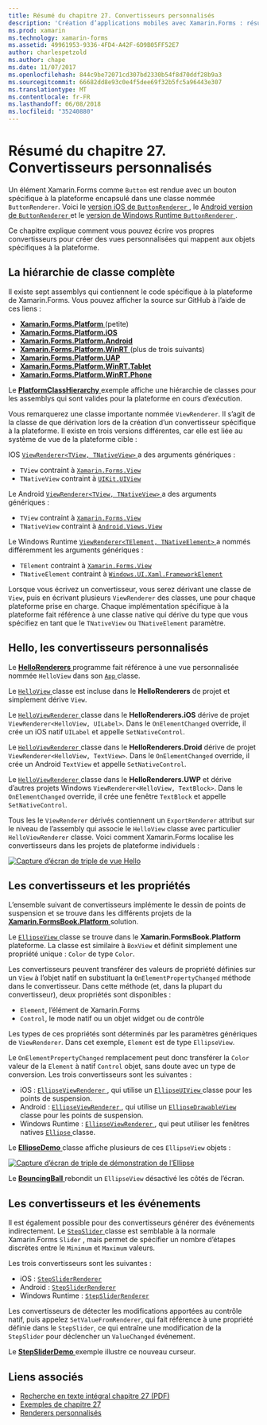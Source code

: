 ```yaml
---
title: Résumé du chapitre 27. Convertisseurs personnalisés
description: 'Création d’applications mobiles avec Xamarin.Forms : résumé du chapitre 27. Convertisseurs personnalisés'
ms.prod: xamarin
ms.technology: xamarin-forms
ms.assetid: 49961953-9336-4FD4-A42F-6D9B05FF52E7
author: charlespetzold
ms.author: chape
ms.date: 11/07/2017
ms.openlocfilehash: 844c9be72071cd307bd2330b54f8d70ddf28b9a3
ms.sourcegitcommit: 66682dd8e93c0e4f5dee69f32b5fc5a96443e307
ms.translationtype: MT
ms.contentlocale: fr-FR
ms.lasthandoff: 06/08/2018
ms.locfileid: "35240880"
---
```

# <a name="summary-of-chapter-27-custom-renderers"></a>Résumé du chapitre 27. Convertisseurs personnalisés

Un élément Xamarin.Forms comme `Button` est rendue avec un bouton spécifique à la plateforme encapsulé dans une classe nommée `ButtonRenderer`.  Voici le [version iOS de `ButtonRenderer` ](https://github.com/xamarin/Xamarin.Forms/blob/master/Xamarin.Forms.Platform.iOS/Renderers/ButtonRenderer.cs), le [Android version de `ButtonRenderer` ](https://github.com/xamarin/Xamarin.Forms/blob/master/Xamarin.Forms.Platform.Android/Renderers/ButtonRenderer.cs)et le [version de Windows Runtime `ButtonRenderer` ](https://github.com/xamarin/Xamarin.Forms/blob/master/Xamarin.Forms.Platform.WinRT/ButtonRenderer.cs).

Ce chapitre explique comment vous pouvez écrire vos propres convertisseurs pour créer des vues personnalisées qui mappent aux objets spécifiques à la plateforme.

## <a name="the-complete-class-hierarchy"></a>La hiérarchie de classe complète

Il existe sept assemblys qui contiennent le code spécifique à la plateforme de Xamarin.Forms.
Vous pouvez afficher la source sur GitHub à l’aide de ces liens :

- [**Xamarin.Forms.Platform** ](https://github.com/xamarin/Xamarin.Forms/tree/master/Xamarin.Forms.Platform) (petite)
- [**Xamarin.Forms.Platform.iOS**](https://github.com/xamarin/Xamarin.Forms/tree/master/Xamarin.Forms.Platform.iOS)
- [**Xamarin.Forms.Platform.Android**](https://github.com/xamarin/Xamarin.Forms/tree/master/Xamarin.Forms.Platform.Android)
- [**Xamarin.Forms.Platform.WinRT** ](https://github.com/xamarin/Xamarin.Forms/tree/master/Xamarin.Forms.Platform.WinRT) (plus de trois suivants)
- [**Xamarin.Forms.Platform.UAP**](https://github.com/xamarin/Xamarin.Forms/tree/master/Xamarin.Forms.Platform.UAP)
- [**Xamarin.Forms.Platform.WinRT.Tablet**](https://github.com/xamarin/Xamarin.Forms/tree/master/Xamarin.Forms.Platform.WinRT.Tablet)
- [**Xamarin.Forms.Platform.WinRT.Phone**](https://github.com/xamarin/Xamarin.Forms/tree/master/Xamarin.Forms.Platform.WinRT.Phone)

Le [ **PlatformClassHierarchy** ](https://github.com/xamarin/xamarin-forms-book-samples/tree/master/Chapter27/PlatformClassHierarchy) exemple affiche une hiérarchie de classes pour les assemblys qui sont valides pour la plateforme en cours d’exécution.

Vous remarquerez une classe importante nommée `ViewRenderer`. Il s’agit de la classe de que dérivation lors de la création d’un convertisseur spécifique à la plateforme. Il existe en trois versions différentes, car elle est liée au système de vue de la plateforme cible :

IOS [ `ViewRenderer<TView, TNativeView>` ](https://github.com/xamarin/Xamarin.Forms/blob/master/Xamarin.Forms.Platform.iOS/ViewRenderer.cs#L26) a des arguments génériques :

- `TView` contraint à [`Xamarin.Forms.View`](https://developer.xamarin.com/api/type/Xamarin.Forms.View/)
- `TNativeView` contraint à [`UIKit.UIView`](https://developer.xamarin.com/api/type/UIKit.UIView/)

Le Android [ `ViewRenderer<TView, TNativeView>` ](https://github.com/xamarin/Xamarin.Forms/blob/master/Xamarin.Forms.Platform.Android/ViewRenderer.cs#L14) a des arguments génériques :

- `TView` contraint à [`Xamarin.Forms.View`](https://developer.xamarin.com/api/type/Xamarin.Forms.View/)
- `TNativeView` contraint à [`Android.Views.View`](https://developer.xamarin.com/api/type/Android.Views.View/)

Le Windows Runtime [ `ViewRenderer<TElement, TNativeElement>` ](https://github.com/xamarin/Xamarin.Forms/blob/master/Xamarin.Forms.Platform.WinRT/ViewRenderer.cs#L12) a nommés différemment les arguments génériques :

- `TElement` contraint à [`Xamarin.Forms.View`](https://developer.xamarin.com/api/type/Xamarin.Forms.View/)
- `TNativeElement` contraint à [`Windows.UI.Xaml.FrameworkElement`](https://msdn.microsoft.com/library/windows/apps/windows.ui.xaml.frameworkelement.aspx)

Lorsque vous écrivez un convertisseur, vous serez dérivant une classe de `View`, puis en écrivant plusieurs `ViewRenderer` des classes, une pour chaque plateforme prise en charge. Chaque implémentation spécifique à la plateforme fait référence à une classe native qui dérive du type que vous spécifiez en tant que le `TNativeView` ou `TNativeElement` paramètre.

## <a name="hello-custom-renderers"></a>Hello, les convertisseurs personnalisés

Le [ **HelloRenderers** ](https://github.com/xamarin/xamarin-forms-book-samples/tree/master/Chapter27/HelloRenderers) programme fait référence à une vue personnalisée nommée `HelloView` dans son [ `App` ](https://github.com/xamarin/xamarin-forms-book-samples/blob/master/Chapter27/HelloRenderers/HelloRenderers/HelloRenderers/App.cs) classe.

Le [ `HelloView` ](https://github.com/xamarin/xamarin-forms-book-samples/blob/master/Chapter27/HelloRenderers/HelloRenderers/HelloRenderers/HelloView.cs) classe est incluse dans le **HelloRenderers** de projet et simplement dérive `View`.

Le [ `HelloViewRenderer` ](https://github.com/xamarin/xamarin-forms-book-samples/blob/master/Chapter27/HelloRenderers/HelloRenderers/HelloRenderers.iOS/HelloViewRenderer.cs) classe dans le **HelloRenderers.iOS** dérive de projet `ViewRenderer<HelloView, UILabel>`. Dans le `OnElementChanged` override, il crée un iOS natif `UILabel` et appelle `SetNativeControl`.

Le [ `HelloViewRenderer` ](https://github.com/xamarin/xamarin-forms-book-samples/blob/master/Chapter27/HelloRenderers/HelloRenderers/HelloRenderers.Droid/HelloViewRenderer.cs) classe dans le **HelloRenderers.Droid** dérive de projet `ViewRenderer<HelloView, TextView>`. Dans le `OnElementChanged` override, il crée un Android `TextView` et appelle `SetNativeControl`.

Le [ `HelloViewRenderer` ](https://github.com/xamarin/xamarin-forms-book-samples/blob/master/Chapter27/HelloRenderers/HelloRenderers/HelloRenderers.UWP/HelloViewRenderer.cs) classe dans le **HelloRenderers.UWP** et dérive d’autres projets Windows `ViewRenderer<HelloView, TextBlock>`. Dans le `OnElementChanged` override, il crée une fenêtre `TextBlock` et appelle `SetNativeControl`.

Tous les le `ViewRenderer` dérivés contiennent un `ExportRenderer` attribut sur le niveau de l’assembly qui associe le `HelloView` classe avec particulier `HelloViewRenderer` classe. Voici comment Xamarin.Forms localise les convertisseurs dans les projets de plateforme individuels :

[![Capture d’écran de triple de vue Hello](images/ch27fg02-small.png "convertisseurs personnalisés")](images/ch27fg02-large.png#lightbox "convertisseurs personnalisés")

## <a name="renderers-and-properties"></a>Les convertisseurs et les propriétés

L’ensemble suivant de convertisseurs implémente le dessin de points de suspension et se trouve dans les différents projets de la [ **Xamarin.FormsBook.Platform** ](https://github.com/xamarin/xamarin-forms-book-samples/tree/master/Libraries/Xamarin.FormsBook.Platform) solution.

Le [ `EllipseView` ](https://github.com/xamarin/xamarin-forms-book-samples/blob/master/Libraries/Xamarin.FormsBook.Platform/Xamarin.FormsBook.Platform/EllipseView.cs) classe se trouve dans le **Xamarin.FormsBook.Platform** plateforme. La classe est similaire à `BoxView` et définit simplement une propriété unique : `Color` de type `Color`.

Les convertisseurs peuvent transférer des valeurs de propriété définies sur un `View` à l’objet natif en substituant la `OnElementPropertyChanged` méthode dans le convertisseur. Dans cette méthode (et, dans la plupart du convertisseur), deux propriétés sont disponibles :

- `Element`, l’élément de Xamarin.Forms
- `Control`, le mode natif ou un objet widget ou de contrôle

Les types de ces propriétés sont déterminés par les paramètres génériques de `ViewRenderer`. Dans cet exemple, `Element` est de type `EllipseView`.

Le `OnElementPropertyChanged` remplacement peut donc transférer la `Color` valeur de la `Element` à natif `Control` objet, sans doute avec un type de conversion. Les trois convertisseurs sont les suivantes :

- iOS : [ `EllipseViewRenderer` ](https://github.com/xamarin/xamarin-forms-book-samples/blob/master/Libraries/Xamarin.FormsBook.Platform/Xamarin.FormsBook.Platform.iOS/EllipseViewRenderer.cs), qui utilise un [ `EllipseUIView` ](https://github.com/xamarin/xamarin-forms-book-samples/blob/master/Libraries/Xamarin.FormsBook.Platform/Xamarin.FormsBook.Platform.iOS/EllipseUIView.cs) classe pour les points de suspension.
- Android : [ `EllipseViewRenderer` ](https://github.com/xamarin/xamarin-forms-book-samples/blob/master/Libraries/Xamarin.FormsBook.Platform/Xamarin.FormsBook.Platform.Android/EllipseViewRenderer.cs), qui utilise un [ `EllipseDrawableView` ](https://github.com/xamarin/xamarin-forms-book-samples/blob/master/Libraries/Xamarin.FormsBook.Platform/Xamarin.FormsBook.Platform.Android/EllipseDrawableView.cs) classe pour les points de suspension.
- Windows Runtime : [ `EllipseViewRenderer` ](https://github.com/xamarin/xamarin-forms-book-samples/blob/master/Libraries/Xamarin.FormsBook.Platform/Xamarin.FormsBook.Platform.WinRT/EllipseViewRenderer.cs), qui peut utiliser les fenêtres natives [ `Ellipse` ](https://msdn.microsoft.com/library/windows/apps/windows.ui.xaml.shapes.ellipse.aspx) classe.

Le [ **EllipseDemo** ](https://github.com/xamarin/xamarin-forms-book-samples/tree/master/Chapter27/EllipseDemo) classe affiche plusieurs de ces `EllipseView` objets :

[![Capture d’écran de triple de démonstration de l’Ellipse](images/ch27fg03-small.png "convertisseurs personnalisés de EllipseView")](images/ch27fg03-large.png#lightbox "convertisseurs personnalisés de EllipseView")

Le [ **BouncingBall** ](https://github.com/xamarin/xamarin-forms-book-samples/tree/master/Chapter27/BouncingBall) rebondit un `EllipseView` désactivé les côtés de l’écran.

## <a name="renderers-and-events"></a>Les convertisseurs et les événements

Il est également possible pour des convertisseurs générer des événements indirectement. Le [ `StepSlider` ](https://github.com/xamarin/xamarin-forms-book-samples/blob/master/Libraries/Xamarin.FormsBook.Platform/Xamarin.FormsBook.Platform/StepSlider.cs) classe est semblable à la normale Xamarin.Forms `Slider` , mais permet de spécifier un nombre d’étapes discrètes entre le `Minimum` et `Maximum` valeurs.

Les trois convertisseurs sont les suivantes :

- iOS : [`StepSliderRenderer`](https://github.com/xamarin/xamarin-forms-book-samples/blob/master/Libraries/Xamarin.FormsBook.Platform/Xamarin.FormsBook.Platform.iOS/StepSliderRenderer.cs)
- Android : [`StepSliderRenderer`](https://github.com/xamarin/xamarin-forms-book-samples/blob/master/Libraries/Xamarin.FormsBook.Platform/Xamarin.FormsBook.Platform.Android/StepSliderRenderer.cs)
- Windows Runtime : [`StepSliderRenderer`](https://github.com/xamarin/xamarin-forms-book-samples/blob/master/Libraries/Xamarin.FormsBook.Platform/Xamarin.FormsBook.Platform.WinRT/StepSliderRenderer.cs)

Les convertisseurs de détecter les modifications apportées au contrôle natif, puis appelez `SetValueFromRenderer`, qui fait référence à une propriété définie dans le `StepSlider`, ce qui entraîne une modification de la `StepSlider` pour déclencher un `ValueChanged` événement.

Le [ **StepSliderDemo** ](https://github.com/xamarin/xamarin-forms-book-samples/tree/master/Chapter27/StepSliderDemo) exemple illustre ce nouveau curseur.



## <a name="related-links"></a>Liens associés

- [Recherche en texte intégral chapitre 27 (PDF)](https://download.xamarin.com/developer/xamarin-forms-book/XamarinFormsBook-Ch27-Apr2016.pdf)
- [Exemples de chapitre 27](https://github.com/xamarin/xamarin-forms-book-samples/tree/master/Chapter27)
- [Renderers personnalisés](~/xamarin-forms/app-fundamentals/custom-renderer/index.md)
